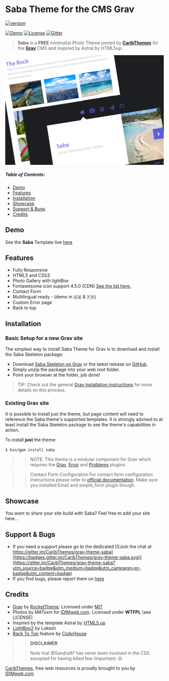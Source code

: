 # Saba Theme for the CMS Grav

[![version](https://img.shields.io/badge/version-v1.0.0-green.svg?style=flat-square)](https://github.com/CaribThemes/grav-theme-saba/releases)

[![Demo](https://img.shields.io/badge/Demo-Saba-blue.svg?style=flat-square)](http://caribthemes.io/demo/saba)
[![License](https://img.shields.io/badge/License-MIT-blue.svg?style=flat-square)](https://github.com/CaribThemes/grav-theme-saba/blob/master/LICENSE.md)
[![Gitter](https://img.shields.io/gitter/room/nwjs/nw.js.svg)](https://gitter.im/CaribThemes/grav-theme-saba)

> **Saba** is a **FREE** minimalist Photo Theme ported by [**CaribThemes**](http://caribthemes.io) for the [**Grav**](http://getgrav.org) CMS and inspired by Astral by HTML5up.

![Saba](assets/readme_1.png)

##### Table of Contents:

* [Demo](#demo)
* [Features](#features)
* [Installation](#installation)
* [Showcase](#showcase)
* [Support & Bugs](#support--bugs)
* [Credits](#credits)

## Demo

See the **Saba** Template live [here](http://caribthemes.io/demo/saba)

## Features
* Fully Responsive
* HTML5 and CSS3
* Photo Gallery with lightBox
* Fontawesome icon support 4.5.0 (CDN) [See the list here.](http://fortawesome.github.io/Font-Awesome/icons)
* Contact Form
* Multilingual ready - (demo in :uk: & :fr:)
* Custom Error page
* Back to top

## Installation

### Basic Setup for a new Grav site

The simplest way to install Saba Theme for Grav is to download and install the Saba Skeleton package:

* Download [Saba Skeleton on Grav](http://getgrav.org/downloads/skeletons#extras) or the latest release on [GitHub](https://github.com/CaribThemes/grav-skeleton-saba/releases).
* Simply unzip the package into your web root folder.
* Point your browser at the folder, job done!

> TIP: Check out the general [Grav installation instructions](http://learn.getgrav.org/basics/installation) for more details on this process.

### Existing Grav site

It is possible to install just the theme, but page content will need to reference the Saba theme's supported templates. It is strongly advised to at least install the Saba Skeleton package to see the theme's capabilities in action.

To install **just** the theme:

<code>$ bin/gpm install saba</code>

>> NOTE: This theme is a modular component for Grav which requires the [Grav](http://github.com/getgrav/grav), [Error](https://github.com/getgrav/grav-theme-error) and [Problems](https://github.com/getgrav/grav-plugin-problems) plugins.

>> Contact Form Configuration
For contact form configuration instructions please refer to [official documentation](http://learn.getgrav.org/advanced/contact-form). Make sure you installed Email and simple_form plugin though.

## Showcase
You want to share your site build with Saba?
Feel free to add your site here...

## Support & Bugs
* If you need a support please go to the dedicated [![Join the chat at https://gitter.im/CaribThemes/grav-theme-saba](https://badges.gitter.im/CaribThemes/grav-theme-saba.svg)](https://gitter.im/CaribThemes/grav-theme-saba?utm_source=badge&utm_medium=badge&utm_campaign=pr-badge&utm_content=badge)
* If you find bugs, please report them on [here](https://github.com/CaribThemes/grav-theme-saba/issues)

## Credits
* [Grav](http://getgrav.org) by [RocketTheme](http://www.rockettheme.com). Licensed under [MIT](https://github.com/CaribThemes/grav-theme-saba/master/LICENSE.md)
* Photos by MATsxm for [IDIM<em>web</em>.com](http://idimweb.com). Licensed under __WTFPL__ (see LICENSE)
* Inspired by the template Astral by [HTML5 up](http://html5up.net/)
* [LightBox2](https://github.com/lokesh/lightbox2) by Lokesh
* [Back To Top](https://github.com/CodyHouse/back-to-top) feature by [CodyHouse](https://github.com/CodyHouse)

>> __DISCLAIMER__

>>Note that @Sandra97 has never been involved in the CSS excepted for having killed few _!important;_ :stuck_out_tongue:

[CaribThemes](http://caribthemes.io), free web resources is proudly brought to you by [IDIM<em>web</em>.com](http://idimweb.com)
